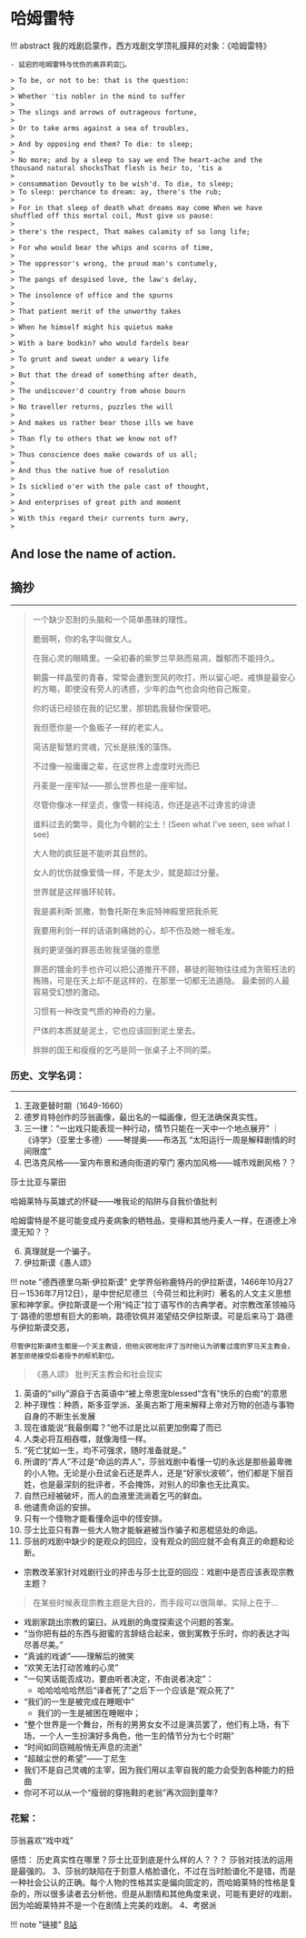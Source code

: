 # 哈姆雷特


!!! abstract 
    我的戏剧启蒙作，西方戏剧文学顶礼膜拜的对象：《哈姆雷特》

    - 延宕的哈姆雷特与忧伤的奥菲莉亚👸。

    > To be, or not to be: that is the question:
    >
    > Whether 'tis nobler in the mind to suffer
    > 
    > The slings and arrows of outrageous fortune,
    > 
    > Or to take arms against a sea of troubles,
    > 
    > And by opposing end them? To die: to sleep;
    > 
    > No more; and by a sleep to say we end The heart-ache and the thousand natural shocksThat flesh is heir to, 'tis a     
    > 
    > consummation Devoutly to be wish'd. To die, to sleep; 
    > To sleep: perchance to dream: ay, there's the rub;
    >  
    > For in that sleep of death what dreams may come When we have shuffled off this mortal coil, Must give us pause: 
    > 
    > there's the respect, That makes calamity of so long life;
    > 
    > For who would bear the whips and scorns of time,
    > 
    > The oppressor's wrong, the proud man's contumely,
    > 
    > The pangs of despised love, the law's delay,
    > 
    > The insolence of office and the spurns
    > 
    > That patient merit of the unworthy takes
    > 
    > When he himself might his quietus make
    > 
    > With a bare bodkin? who would fardels bear
    > 
    > To grunt and sweat under a weary life
    > 
    > But that the dread of something after death,
    > 
    > The undiscover'd country from whose bourn
    > 
    > No traveller returns, puzzles the will
    > 
    > And makes us rather bear those ills we have
    > 
    > Than fly to others that we know not of?
    > 
    > Thus conscience does make cowards of us all;
    > 
    > And thus the native hue of resolution
    > 
    > Is sicklied o'er with the pale cast of thought,
    > 
    > And enterprises of great pith and moment
    > 
    > With this regard their currents turn awry,
    > 

And lose the name of action.
------


## 摘抄
----

> 一个缺少忍耐的头脑和一个简单愚昧的理性。
> 
> 脆弱啊，你的名字叫做女人。
> 
> 在我心灵的眼睛里。一朵初春的紫罗兰早熟而易凋，馥郁而不能持久。
> 
> 朝露一样晶莹的青春，常常会遭到罡风的吹打，所以留心吧，戒惧是最安心的方略，即使没有旁人的诱惑，少年的血气也会向他自己叛变。
> 
> 你的话已经锁在我的记忆里，那钥匙我替你保管吧。
> 
> 我但愿你是一个鱼贩子一样的老实人。
> 
> 简洁是智慧的灵魂，冗长是肤浅的藻饰。
> 
> 不过像一般庸庸之辈，在这世界上虚度时光而已
> 
> 丹麦是一座牢狱——那么世界也是一座牢狱。
> 
> 尽管你像冰一样坚贞，像雪一样纯洁，你还是逃不过谗言的诽谤
> 
> 谁料过去的繁华，竟化为今朝的尘土！(Seen what I've seen, see what I see)
> 
> 大人物的疯狂是不能听其自然的。
> 
> 女人的忧伤就像爱情一样，不是太少，就是超过分量。
> 
> 世界就是这样循环轮转。
> 
> 我是裘利斯·凯撒，勃鲁托斯在朱庇特神殿里把我杀死
> 
> 我要用利剑一样的话语刺痛她的心，却不伤及她一根毛发。
> 
> 我的更坚强的罪恶击败我坚强的意愿
> 
> 罪恶的镀金的手也许可以把公道推开不顾，暴徒的赃物往往成为贪赃枉法的贿赂，可是在天上却不是这样的，在那里一切都无法遁隐。
>  最柔弱的人最容易受幻想的激动。
> 
> 习惯有一种改变气质的神奇的力量。
> 
>  尸体的本质就是泥土，它也应该回到泥土里去。
> 
> 胖胖的国王和瘦瘦的乞丐是同一张桌子上不同的菜。



### 历史、文学名词：
---

1. 王政更替时期（1649-1660）
2. 德罗肖特创作的莎翁画像，最出名的一幅画像，但无法确保真实性。
3. 三一律：“一出戏只能表现一种行动，情节只能在一天中一个地点展开” ｜ 《诗学》（亚里士多德）——琴提奥——布洛瓦
“太阳运行一周是解释剧情的时间限度”
4. 巴洛克风格——室内布景和通向街道的窄门
      塞内加风格——城市戏剧风格？？

莎士比亚与蒙田

哈姆莱特与英雄式的怀疑——唯我论的陷阱与自我价值批判

哈姆雷特是不是可能变成丹麦病象的牺牲品，变得和其他丹麦人一样，在道德上冷漠无知？？


6. 真理就是一个骗子。
7. 伊拉斯谟《愚人颂》


!!! note "德西德里乌斯·伊拉斯谟"
    史学界俗称鹿特丹的伊拉斯谟，1466年10月27日－1536年7月12日），是中世纪尼德兰（今荷兰和比利时）著名的人文主义思想家和神学家。伊拉斯谟是一个用“纯正”拉丁语写作的古典学者。对宗教改革领袖马丁·路德的思想有巨大的影响，路德钦佩并渴望结交伊拉斯谟。可是后来马丁·路德与伊拉斯谟交恶，
    
    尽管伊拉斯谟终生都是一个天主教徒，但他尖锐地批评了当时他认为骄奢过度的罗马天主教会，甚至拒绝接受后者授予的枢机职位。
> 《愚人颂》 批判天主教会和社会现实


1. 英语的“silly”源自于古英语中“被上帝恩宠blessed“含有”快乐的白痴“的意思
2. 种子理性：种质，斯多亚学派、圣奥古斯丁用来解释上帝对万物的创造与事物自身的不断生长发展
3.  现在谁能说“我最倒霉？”他不过是比以前更加倒霉了而已
4.  人类必将互相吞噬，就像海怪一样。
5.  “死亡犹如一生，均不可强求，随时准备就是。”
6.  所谓的“弄人”不过是“命运的弄人”，莎翁戏剧中看懂一切的永远是那些最卑微的小人物。无论是小丑试金石还是弄人，还是“好家伙波顿”，他们都是下层百姓，也是最深刻的批评者，不会掩饰，对别人的印象也无比真实。
7.  自然已经被破坏，而人的血液里流淌着乞丐的鲜血。
8.  他谴责命运的安排。
9.  只有一个怪物才能看懂命运中的怪安排。
10. 莎士比亚只有靠一些大人物才能躲避被当作骗子和恶棍惩处的命运。
11. 莎翁的戏剧中缺少的是观众的回应，没有观众的回应就不会有真正的命题和论断。


- 宗教改革家针对戏剧行业的抨击与莎士比亚的回应：戏剧中是否应该表现宗教主题？
> 在某些时候表现宗教主题是大目的，而手段可以很简单。实际上在于...


- 戏剧家跳出宗教的窠臼，从戏剧的角度探索这个问题的答案。
- “当你把有益的东西与甜蜜的言辞结合起来，做到寓教于乐时，你的表达才叫尽善尽美。”
- “真诚的戏谑”——理解后的微笑
- “欢笑无法打动苦难的心灵”
- “一句笑话能否成功，要由听者决定，不由说者决定”：
  - 哈哈哈哈哈然后“译者死了”之后下一个应该是“观众死了”
- “我们的一生是被完成在睡眠中”
  - 我们的一生是被困在睡眠中；
- “整个世界是一个舞台，所有的男男女女不过是演员罢了，他们有上场，有下场，一个人一生扮演好多角色，他一生的情节分为七个时期”
- “时间如同窃贼般悄无声息的流逝”
- “超越尘世的希望”——丁尼生
- 我们不是自己灵魂的主宰，因为我们用以主宰自我的能力会受到各种能力的扭曲
- 你可不可以从一个“瘦弱的穿拖鞋的老翁”再次回到童年?



### 花絮：
莎翁喜欢“戏中戏”

感悟：
历史真实性在哪里？莎士比亚到底是什么样的人？？？
莎翁对技法的运用是最强的。
3、莎翁的缺陷在于刻意人格脸谱化，不过在当时脸谱化不是错，而是一种社会公认的正确。每个人物的性格其实是偏向固定的，而哈姆莱特的性格是复杂的，所以很多读者去分析他，但是从剧情和其他角度来说，可能有更好的戏剧，因为哈姆莱特并不是一个在剧情上完美的戏剧。
4、考据派

!!! note "链接"
    [B站](https://www.bilibili.com/bangumi/play/ep406151?theme=movie&spm_id_from=333.337.0.0)